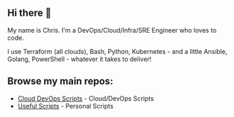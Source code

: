## Hi there 👋

My name is Chris. I'm a DevOps/Cloud/Infra/SRE Engineer who loves to code.

I use Terraform (all clouds), Bash, Python, Kubernetes - and a little Ansible, Golang, PowerShell - whatever it takes to deliver!

## Browse my main repos:

- [Cloud DevOps Scripts](https://github.com/chrisbuckleycode/cloud-devops-scripts) - Cloud/DevOps Scripts
- [Useful Scripts](https://github.com/chrisbuckleycode/usefulscripts) - Personal Scripts
